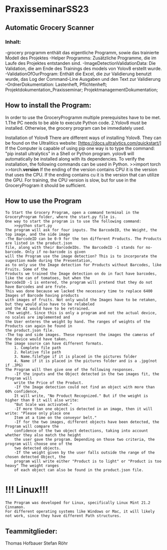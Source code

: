 # PraxisseminarSS23
##  Automatic Grocery Scanner
### Inhalt:
-grocery programm enthält das eigentliche Programm, sowie das trainierte Modell des Projektes
-Helper Programms: Zusätzliche Programme, die im Laufe des Projektes entstanden sind.
-ImageDetectionValidationData: Die Validation, die am Ende des Trainings des models von Yolov8 erstellt wurde.
-ValidationOfOurProgram: Enthält die Excel, die zur Validierung benutzt wurde, das Log der Command-Line Ausgaben und den Text zur Validierung
-OrdnerDokumentation: Lastenheft, Pflichtenheft; Projektdokumentation_Praxisseminar; ProjektmanagementDokumentation;




## How to install the Program:
In order to use the GroceryProgramm multiple prerequisites have to be met.
    1.The PC needs to be able to execute Python code.
    2.Yolov8 must be installed.
Otherwise, the grocery program can be immediately used.

Installation of Yolov8
    There are different ways of installing Yolov8. They can be found on the Ultralitics website: 
    [https://docs.ultralytics.com/quickstart/]
    If the Computer is capable of using pip one way is to type the command: "pip install ultralytics" 
    in a Shell or Python program. yolov8 will automatically be installed along with its dependencies.
    To verify the installation, the following commands can be used in Python.
        >>import torch
        >>torch.__version__
    If the ending of the version contains CPU it is the version that uses the CPU. If the ending 
    contains cu it is the  version that can utilize the GPU. For training, the CPU version is 
    slow, but for use in the GroceryProgram it should be sufficient.
    
## How to use the Program
    To Start the Grocery Program, open a command terminal in the GroceryProgram folder, where the start.py file is.
    One way to start the program is to use the following command:
        >>python start.py
    The program will ask for four inputs. The BarcodeID, the Weight, the top image, and the side image
    -The BarcodeID can be 0-9 for the ten different Products. The Products are listed in the product.json 
    file, along with their BarcodeIDs. The BarcodeID -1 stands for no-barcode. Only if no-barcode is given 
    will the Program use the image detection? This is to incorporate the sugestion made during the Presentation, 
    as to only use the Image detection for Products without Barcodes, like Fruits. Some of the 
    Products we trained the Image detection on do in fact have barcodes, like the can of tomatoes, but when the 
    BarcodeID -1 is entered, the program will pretend that they do not have Barcodes and are frute. 
    This was done because we lacked the necessary time to replace 6400 Images of Barcode having products
    with images of fruits. Not only would the Images have to be retaken, but they would also have to be relabeled 
    and the AI would have to be retrained.
    -The weight. Since this is only a program and not the actual device, no scales are implemented and 
    the User enteres the weight by hand. The ranges of weights of the Products can again be found in 
    the product.json file.
    -The top and side images. These represent the images the cameras of the device would have taken. 
    The image source can have different formats.
        1. Complete file path
        2. Relative file path
        3. Name.fileType if it is placed in the pictures folder
        4. Name if it is placed in the pictures folder and is a .jpg(not if .JPG)
    The Program will then give one of the following responses.
        -If the inputs and the Object detected in the two images fit, the Program will 
        write the Price of the Product.
        -If the Image detection could not find an object with more than 60% confidence,
        It will write, "No Product Recognized." But if the weight is higher than 0 it will also write:
        "But Scale was activated."
        -If more than one object is detected in an image, then it will write: "Please only place one 
        Item at a time on the conveyor belt."
        -If for the two images, different objects have been detected, the Program will compare the 
        confidence of the two object detections, taking into account whether they also match the height 
        the user gave the program. Depending on those two criteria, the program will choose one of the 
        two detected objects.
        -If the weight given by the user falls outside the range of the chosen detected Object, the 
        program will write either "Product is to light" or "Product is too heavy" The weight ranges 
        of each object can also be found in the product.json file.
        


# !!! Linux!!!
    The Program was developed for Linux, specifically Linux Mint 21.2 Cinnamon.
    For different operating systems like Windows or Mac, it will likely not work, since they have different Path structures.
     
## Teammitglieder:
Thomas Hofbauer
Stefan Röhr


